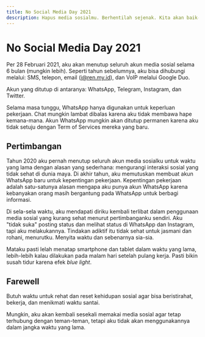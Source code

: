 ```yaml
---
title: No Social Media Day 2021
description: Hapus media sosialmu. Berhentilah sejenak. Kita akan baik-baik saja tanpa media sosial.
---
```

# No Social Media Day 2021

Per 28 Februari 2021, aku akan menutup seluruh akun media sosial selama 6 bulan (mungkin lebih). Seperti tahun sebelumnya, aku bisa dihubungi melalui: SMS, telepon, email (i@ren.my.id), dan VoIP melalui Google Duo.

Akun yang ditutup di antaranya: WhatsApp, Telegram, Instagram, dan Twitter.

Selama masa tunggu, WhatsApp hanya digunakan untuk keperluan pekerjaan. Chat mungkin lambat dibalas karena aku tidak membawa hape kemana-mana. Akun WhatsApp mungkin akan ditutup permanen karena aku tidak setuju dengan Term of Services mereka yang baru.

## Pertimbangan

Tahun 2020 aku pernah menutup seluruh akun media sosialku untuk waktu yang lama dengan alasan yang sederhana: mengurangi interaksi sosial yang tidak sehat di dunia maya. Di akhir tahun, aku memutuskan membuat akun WhatsApp baru untuk kepentingan pekerjaan. Kepentingan pekerjaan adalah satu-satunya alasan mengapa aku punya akun WhatsApp karena kebanyakan orang masih bergantung pada WhatsApp untuk berbagi informasi.

Di sela-sela waktu, aku mendapati diriku kembali terlibat dalam penggunaan media sosial yang kurang sehat menurut pertimbanganku sendiri. Aku "tidak suka" posting status dan melihat status di WhatsApp dan Instagram, tapi aku melakukannya. Tindakan adiktif itu tidak sehat untuk jasmani dan rohani, menurutku. Menyita waktu dan sebenarnya sia-sia.

Mataku pasti lelah menatap smartphone dan tablet dalam waktu yang lama, lebih-lebih kalau dilakukan pada malam hari setelah pulang kerja. Pasti bikin susah tidur karena efek _blue light_.

## Farewell

Butuh waktu untuk rehat dan reset kehidupan sosial agar bisa beristirahat, bekerja, dan menikmati waktu santai.

Mungkin, aku akan kembali sesekali memakai media sosial agar tetap terhubung dengan teman-teman, tetapi aku tidak akan menggunakannya dalam jangka waktu yang lama.
